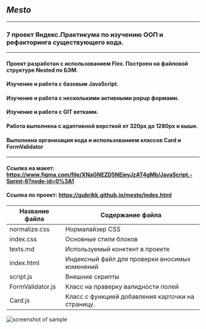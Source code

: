 ## *Mesto*

----------------------------------------------------------------------------------------

### 7 проект Яндекс.Практикума по изучению ООП и рефакторинга существующего кода.

----------------------------------------------------------------------------------------

#### Проект разработан с использованием Flex. Построен на  файловой структуре Nested по БЭМ.
#### Изучение и работа с базовым JavaScript.
#### Изучение и работа с несколькими активными popup формами.
#### Изучение и работа с GIT ветками.
#### Работа выполнена с адаптивной версткой от 320px до 1280px и выше. 
#### Выполнена организация кода и использованием классов Card и FormValidator

----------------------------------------------------------------------------------------

#### Ссылка на макет:  https://www.figma.com/file/XNaGNEZD5NEjeyJzAT4gMb/JavaScript.-Sprint-6?node-id=0%3A1
#### Ссылка по проект: https://gubrikk.github.io/mesto/index.html


Название файла  | Содержание файла
----------------|----------------------      
normalize.css   | Нормалайзер CSS
index.css       | Основные стили блоков
texts.md        | Используемый конктент в проекте
index.html      | Индексный файл для проверки вносимых изменений
script.js       | Внешние скрипты
FormValidator.js| Класс на праверку валидности полей
Card.js         | Класс с функцией добавления карточки на страницу.

![screenshot of sample](https://w.wallhaven.cc/full/lm/wallhaven-lmxmxy.png)

